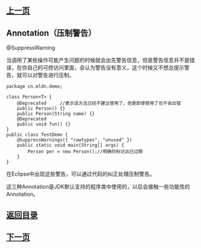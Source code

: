 ## [上一页](course19)
## Annotation（压制警告）

@SuppressWarning

当调用了某些操作可能产生问题的时候就会出先警告信息，但是警告信息并不是错误，在你自己的可控访问里面，会认为警告没有意义，这个时候又不想总提示警告，就可以对警告进行压制。

	package cn.mldn.demo;
	
	class Person<T> {
		@Deprecated 	//表示该方法已经不建议使用了，但是即使使用了也不会出错
		public Person() {}
		public Person(String name) {}
		@Deprecated
		public void fun() {}
	}
	public class TestDemo {
		@SuppressWarnings({ "rawtypes", "unused" })
		public static void main(String[] args) {
			Person per = new Person();//明确的标记出已过期
		}
	}
在Eclipse中出现这些警告，可以通过代码的纠正处理压制警告。

这三种Annotation是JDK默认支持的程序类中使用的，以后会接触一些功能性的Annotation。






## [返回目录](https://wuchengcheng110120.github.io/aliyunjava3/list)
## [下一页](course21)
